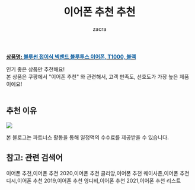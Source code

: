 ﻿---
layout: post
title:  "이어폰 추천 추천"
author: zacra
categories: [ 아이템 ]
tags: [이어폰 추천,이어폰 추천 2020,이어폰 추천 클리앙,이어폰 추천 퀘이사존,이어폰 추천 디시,이어폰 추천 2019,이어폰 추천 영디비,이어폰 추천 2021,이어폰 추천 리스트]
image: https://static.coupangcdn.com/image/retail/images/2020/08/26/14/6/0b2322c6-3bfd-470b-9aee-9e185fcbb78a.jpg 
description: "쿠팡에서 이어폰 추천 관련 상품으로 가장 고객 선호도가 높은 제품 중 하나입니다."
rating: 4.5
---

<a href="https://link.coupang.com/re/AFFSDP?lptag=AF8407795&pageKey=2115581756&itemId=3593014056&vendorItemId=71578771786&traceid=V0-153-72a37d5b545dc87e"><b>상품명: <font color='#01579B'>블루썬 접이식 넥밴드 블루투스 이어폰, T1000, 블랙</font></b></a>

인기 좋은 상품만 추천해요!<br/>
본 상품은 쿠팡에서 "이어폰 추천" 와 관련해서, 고객 만족도, 선호도가 가장 높은 제품이에요!<br/><br/>


## 추천 이유 

<a href="https://link.coupang.com/re/AFFSDP?lptag=AF8407795&pageKey=2115581756&itemId=3593014056&vendorItemId=71578771786&traceid=V0-153-72a37d5b545dc87e"><img src="https://thumbnail9.coupangcdn.com/thumbnails/remote/q89/image/retail/images/2020/09/16/10/7/6c09cda7-31c6-4adf-b12d-2fdc12ad59d1.jpg"></a> 

본 블로그는 파트너스 활동을 통해 일정액의 수수료를 제공받을 수 있습니다.

## 참고: 관련 검색어    
이어폰 추천,이어폰 추천 2020,이어폰 추천 클리앙,이어폰 추천 퀘이사존,이어폰 추천 디시,이어폰 추천 2019,이어폰 추천 영디비,이어폰 추천 2021,이어폰 추천 리스트
